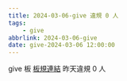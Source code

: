 ```yaml
---
title: 2024-03-06-give 違規 0 人
tags:
    - give
abbrlink: 2024-03-06-give
date: give-2024-03-06 12:00:00
---
```

give 板 [板規連結](https://www.ptt.cc/bbs/give/M.1612495900.A.C32.html)
昨天違規 0 人
